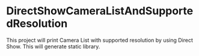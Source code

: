 # DirectShowCameraListAndSupportedResolution
This project will print Camera List with supported resolution by using Direct Show.
This will generate static library.
